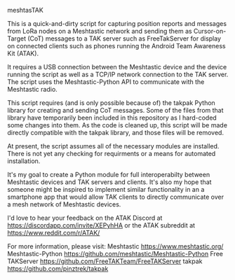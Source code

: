 meshtasTAK

This is a quick-and-dirty script for capturing position reports and messages from LoRa nodes on a Meshtastic network and sending them as Cursor-on-Target (CoT) messages to a TAK server such as FreeTakServer for display on connected clients such as phones running the Android Team Awareness Kit (ATAK).

It requires a USB connection between the Meshtastic device and the device running the script as well as a TCP/IP network connection to the TAK server.  The script uses the Meshtastic-Python API to communicate with the Meshtastic radio.

This script requires (and is only possible because of) the takpak Python library for creating and sending CoT messages.  Some of the files from that library have temporarily been included in this repository as I hard-coded some changes into them.  As the code is cleaned up, this script will be made directly compatible with the takpak library, and those files will be removed.

At present, the script assumes all of the necessary modules are installed.  There is not yet any checking for requirments or a means for automated installation.

It's my goal to create a Python module for full interoperabilty between Meshtastic devices and TAK servers and clients.  It's also my hope that someone might be inspired to implement similar functionality in an a smartphone app that would allow TAK clients to directly communicate over a mesh network of Meshtastic devices.

I'd love to hear your feedback on the ATAK Discord at https://discordapp.com/invite/XEPyhHA or the ATAK subreddit at https://www.reddit.com/r/ATAK/

For more information, please visit:
Meshtastic https://www.meshtastic.org/
Meshtastic-Python https://github.com/meshtastic/Meshtastic-Python
Free TAKServer https://github.com/FreeTAKTeam/FreeTAKServer
takpak https://github.com/pinztrek/takpak
